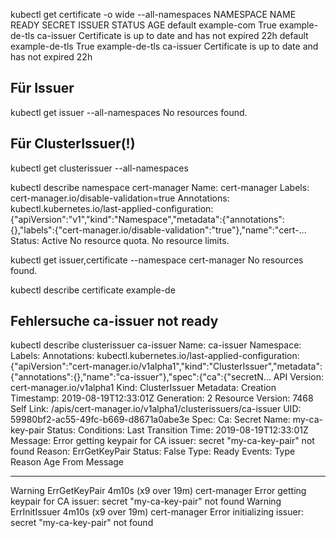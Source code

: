 kubectl get certificate -o wide --all-namespaces
NAMESPACE   NAME             READY   SECRET           ISSUER      STATUS                                          AGE
default     example-com      True    example-de-tls   ca-issuer   Certificate is up to date and has not expired   22h
default     example-de-tls   True    example-de-tls   ca-issuer   Certificate is up to date and has not expired   22h

## Für Issuer
kubectl get issuer --all-namespaces
No resources found.
## Für ClusterIssuer(!) 
kubectl get clusterissuer --all-namespaces

kubectl describe namespace cert-manager
Name:         cert-manager
Labels:       cert-manager.io/disable-validation=true
Annotations:  kubectl.kubernetes.io/last-applied-configuration:
                {"apiVersion":"v1","kind":"Namespace","metadata":{"annotations":{},"labels":{"cert-manager.io/disable-validation":"true"},"name":"cert-...
Status:       Active
No resource quota.
No resource limits.

kubectl get issuer,certificate --namespace cert-manager
No resources found.

kubectl describe certificate example-de




## Fehlersuche ca-issuer not ready

kubectl describe clusterissuer ca-issuer 
Name:         ca-issuer
Namespace:    
Labels:       <none>
Annotations:  kubectl.kubernetes.io/last-applied-configuration:
                {"apiVersion":"cert-manager.io/v1alpha1","kind":"ClusterIssuer","metadata":{"annotations":{},"name":"ca-issuer"},"spec":{"ca":{"secretN...
API Version:  cert-manager.io/v1alpha1
Kind:         ClusterIssuer
Metadata:
  Creation Timestamp:  2019-08-19T12:33:01Z
  Generation:          2
  Resource Version:    7468
  Self Link:           /apis/cert-manager.io/v1alpha1/clusterissuers/ca-issuer
  UID:                 59980bf2-ac55-49fc-b669-d8671a0abe3e
Spec:
  Ca:
    Secret Name:  my-ca-key-pair
Status:
  Conditions:
    Last Transition Time:  2019-08-19T12:33:01Z
    Message:               Error getting keypair for CA issuer: secret "my-ca-key-pair" not found
    Reason:                ErrGetKeyPair
    Status:                False
    Type:                  Ready
Events:
  Type     Reason         Age                  From          Message
  ----     ------         ----                 ----          -------
  Warning  ErrGetKeyPair  4m10s (x9 over 19m)  cert-manager  Error getting keypair for CA issuer: secret "my-ca-key-pair" not found
  Warning  ErrInitIssuer  4m10s (x9 over 19m)  cert-manager  Error initializing issuer: secret "my-ca-key-pair" not found


